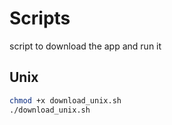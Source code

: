 # Scripts

script to download the app and run it

## Unix

```bash
chmod +x download_unix.sh
./download_unix.sh
```

